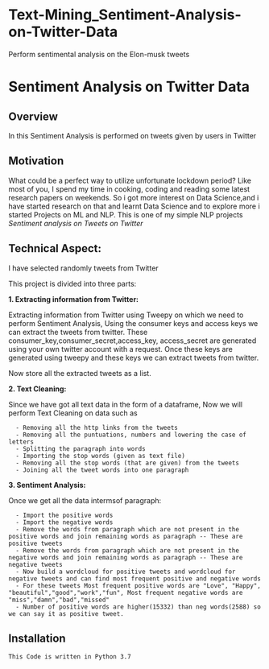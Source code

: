 # Text-Mining_Sentiment-Analysis-on-Twitter-Data

Perform sentimental analysis on the Elon-musk tweets

# Sentiment Analysis on Twitter Data

## Overview
In this  Sentiment Analysis is performed on tweets given by users in Twitter

## Motivation
What could be a perfect way to utilize unfortunate lockdown period? Like most of you, I spend my time in cooking, coding and reading some latest research papers on weekends. So i got more interest on Data Science,and i have started research on that and learnt Data Science and to explore more i started Projects on ML and NLP. This is one of my simple NLP projects *Sentiment analysis on Tweets on Twitter*

## Technical Aspect:
I have selected randomly tweets from Twitter

This project is divided into three parts:

**1. Extracting information from Twitter:**

   Extracting information from Twitter using Tweepy on which we need to perform Sentiment Analysis, Using the consumer keys and access keys we can extract the tweets from twitter. These consumer_key,consumer_secret,access_key, access_secret are generated using your own twitter account with a request. Once these keys are generated using tweepy and these keys we can extract tweets from twitter.
   
   Now store all the extracted tweets as a list.
   
**2. Text Cleaning:**
   
   Since we have got all text data in the form of a dataframe, Now we will perform Text Cleaning on data such as 
   
      - Removing all the http links from the tweets
      - Removing all the puntuations, numbers and lowering the case of  letters
      - Splitting the paragraph into words
      - Importing the stop words (given as text file)
      - Removing all the stop words (that are given) from the tweets
      - Joining all the tweet words into one paragraph
      
**3. Sentiment Analysis:**
    
   Once we get all the data intermsof paragraph:
   
      - Import the positive words
      - Import the negative words
      - Remove the words from paragraph which are not present in the positive words and join remaining words as paragraph -- These are positive tweets 
      - Remove the words from paragraph which are not present in the negative words and join remaining words as paragraph -- These are negative tweets
      - Now build a wordcloud for positive tweets and wordcloud for negative tweets and can find most frequent positive and negative words
      - For these tweets Most frequent positive words are "Love", "Happy", "beautiful","good","work","fun", Most frequent negative words are "miss","damn","bad","missed"
      - Number of positive words are higher(15332) than neg words(2588) so we can say it as positive tweet.
      
## Installation
    This Code is written in Python 3.7
